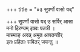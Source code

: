 +++
title = "०३ सुपर्णो वासो यद्"

+++
सुपर्णो वासो यद् उ सर्पिर् आसा  
मनो हिरण्यम् इषवः पतत्री ।  
मास्माङ् अरन्न् अमुत आपतन्तीर्  
इतः प्रहिताः सवितर् जयन्तु ॥